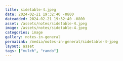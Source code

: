 ```yaml
---
title: sidetable-4.jpeg
date: 2024-02-21 19:32:40 -0800
dateadded: 2024-02-21 19:32:40 -0800
asset: /assets/notes/sidetable-4.jpeg
image: /assets/notes/sidetable-4.jpeg
categories: image
gallery: notes-in-general
permalink: /media/notes-in-general/sidetable-4-jpeg
layout: asset
tags: ["mulch", "rando"]
--- 
```

